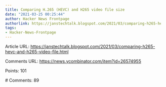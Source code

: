```yaml
---
title: Comparing H.265 (HEVC) and H265 video file size
date: "2021-03-25 00:25:44"
author: Hacker News Frontpage
authorlink: https://janstechtalk.blogspot.com/2021/03/comparing-h265-hevc-and-h265-video-file.html
tags:
- Hacker-News-Frontpage
---
```


<p>Article URL: <a href="https://janstechtalk.blogspot.com/2021/03/comparing-h265-hevc-and-h265-video-file.html">https://janstechtalk.blogspot.com/2021/03/comparing-h265-hevc-and-h265-video-file.html</a></p>
<p>Comments URL: <a href="https://news.ycombinator.com/item?id=26574955">https://news.ycombinator.com/item?id=26574955</a></p>
<p>Points: 101</p>
<p># Comments: 89</p>
